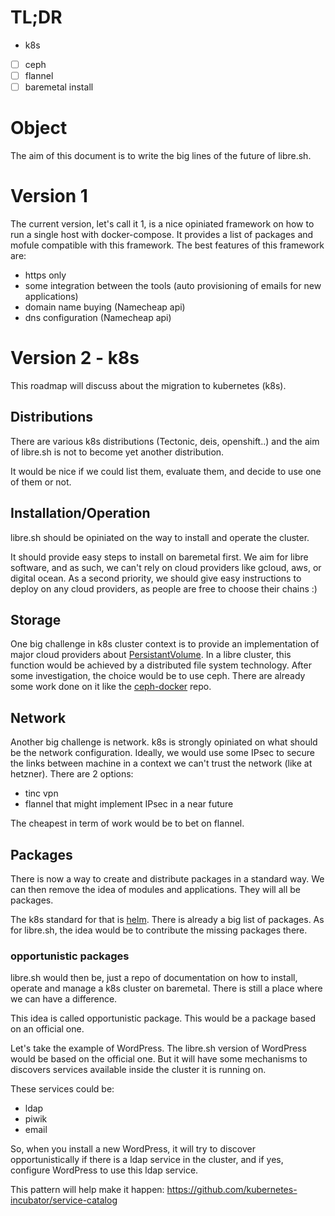 # TL;DR

 - k8s
  - [ ] ceph
  - [ ] flannel
  - [ ] baremetal install

# Object

The aim of this document is to write the big lines of the future of libre.sh.

# Version 1

The current version, let's call it 1, is a nice opiniated framework on how to run a single host with docker-compose.
It provides a list of packages and mofule compatible with this framework.
The best features of this framework are:
 - https only
 - some integration between the tools (auto provisioning of emails for new applications)
 - domain name buying (Namecheap api)
 - dns configuration (Namecheap api)

# Version 2 - k8s

This roadmap will discuss about the migration to kubernetes (k8s).

## Distributions

There are various k8s distributions (Tectonic, deis, openshift..) and the aim of libre.sh is not to become yet another distribution.

It would be nice if we could list them, evaluate them, and decide to use one of them or not.

## Installation/Operation

libre.sh should be opiniated on the way to install and operate the cluster.

It should provide easy steps to install on baremetal first. We aim for libre software, and as such, we can't rely
on cloud providers like gcloud, aws, or digital ocean.
As a second priority, we should give easy instructions to deploy on any cloud providers, as people are free to choose their chains :)

## Storage

One big challenge in k8s cluster context is to provide an implementation of major cloud providers about [PersistantVolume](https://kubernetes.io/docs/user-guide/persistent-volumes/).
In a libre cluster, this function would be achieved by a distributed file system technology.
After some investigation, the choice would be to use ceph.
There are already some work done on it like the [ceph-docker](https://github.com/ceph/ceph-docker/tree/master/examples) repo.

## Network

Another big challenge is network. k8s is strongly opiniated on what should be the network configuration.
Ideally, we would use some IPsec to secure the links between machine in a context we can't trust the network (like at hetzner).
There are 2 options:
 - tinc vpn
 - flannel that might implement IPsec in a near future

The cheapest in term of work would be to bet on flannel.

## Packages

There is now a way to create and distribute packages in a standard way.
We can then remove the idea of modules and applications.
They will all be packages.

The k8s standard for that is [helm](http://helm.sh/). There is already a big list of packages.
As for libre.sh, the idea would be to contribute the missing packages there.

### opportunistic packages

libre.sh would then be, just a repo of documentation on how to install, operate and manage a k8s cluster on baremetal.
There is still a place where we can have a difference.

This idea is called opportunistic package.
This would be a package based on an official one.

Let's take the example of WordPress.
The libre.sh version of WordPress would be based on the official one.
But it will have some mechanisms to discovers services available inside the cluster it is running on.

These services could be:
 - ldap
 - piwik
 - email

So, when you install a new WordPress, it will try to discover opportunistically if there is a ldap service in the cluster,
and if yes, configure WordPress to use this ldap service.

This pattern will help make it happen:
https://github.com/kubernetes-incubator/service-catalog
